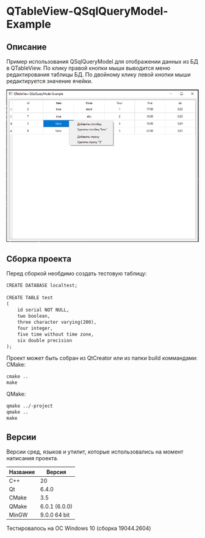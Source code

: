 # QTableView-QSqlQueryModel-Example

## Описание

Пример использования QSqlQueryModel для отображении данных из БД в QTableView. 
По клику правой кнопки мыши выводится меню редактирования таблицы БД.
По двойному клику левой кнопки мыши редактируется значение ячейки.

![alt text](../../doc/QTableView-QSqlQueryModel-Example.png)

## Сборка проекта

Перед сборкой необдимо создать тестовую таблицу:

```
CREATE DATABASE localtest;

CREATE TABLE test
(
    id serial NOT NULL,
    two boolean,
    three character varying(200),
    four integer,
    five time without time zone,
    six double precision
);
```

Проект может быть собран из QtCreator или из папки build коммандами:
CMake:

```
cmake ..
make
```

QMake:

```
qmake ../-project
qmake ..
make
```

## Версии

Версии сред, языков и утилит, которые использовались на момент написания проекта.

| Название   | Версия               |
| -----------|----------------------|
| C++        | 20                   |
| Qt         | 6.4.0                |
| CMake      | 3.5                  |
| QMake      | 6.0.1 (6.0.0)        |
| MinGW      | 9.0.0 64 bit         |

Тестировалось на ОС Windows 10 (сборка 19044.2604)

